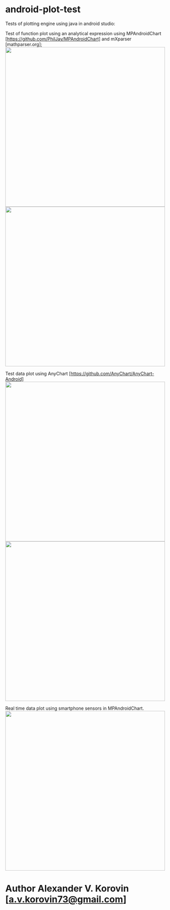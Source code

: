 # android-plot-test
Tests of plotting engine using java in android studio:

Test of function plot using an analytical expression using MPAndroidChart [https://github.com/PhilJay/MPAndroidChart] and mXparser [mathparser.org];
<img src="screen1.PNG" width=500px> <img src="screen1b.PNG" width=500px>

Test data plot using AnyChart [https://github.com/AnyChart/AnyChart-Android]
<img src="screen2.PNG" width=500px> <img src="screen2b.PNG" width=500px>

Real time data plot using smartphone sensors in MPAndroidChart.
<img src="screen3.PNG" width=500px>

# Author Alexander V. Korovin [a.v.korovin73@gmail.com]
